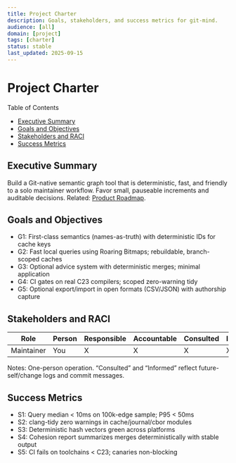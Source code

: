 ```yaml
---
title: Project Charter
description: Goals, stakeholders, and success metrics for git-mind.
audience: [all]
domain: [project]
tags: [charter]
status: stable
last_updated: 2025-09-15
---
```


# Project Charter

Table of Contents

- [Executive Summary](#executive-summary)
- [Goals and Objectives](#goals-and-objectives)
- [Stakeholders and RACI](#stakeholders-and-raci)
- [Success Metrics](#success-metrics)

## Executive Summary

Build a Git-native semantic graph tool that is deterministic, fast, and friendly to a solo maintainer workflow. Favor small, pauseable increments and auditable decisions. Related: [Product Roadmap](../planning/Product_Roadmap.md).

## Goals and Objectives

- G1: First-class semantics (names-as-truth) with deterministic IDs for cache keys
- G2: Fast local queries using Roaring Bitmaps; rebuildable, branch-scoped caches
- G3: Optional advice system with deterministic merges; minimal application
- G4: CI gates on real C23 compilers; scoped zero-warning tidy
- G5: Optional export/import in open formats (CSV/JSON) with authorship capture

## Stakeholders and RACI

| Role | Person | Responsible | Accountable | Consulted | Informed |
|------|--------|-------------|------------|-----------|----------|
| Maintainer | You | X | X | X | X |

Notes: One-person operation. “Consulted” and “Informed” reflect future-self/change logs and commit messages.

## Success Metrics

- S1: Query median < 10ms on 100k-edge sample; P95 < 50ms
- S2: clang-tidy zero warnings in cache/journal/cbor modules
- S3: Deterministic hash vectors green across platforms
- S4: Cohesion report summarizes merges deterministically with stable output
- S5: CI fails on toolchains < C23; canaries non-blocking
